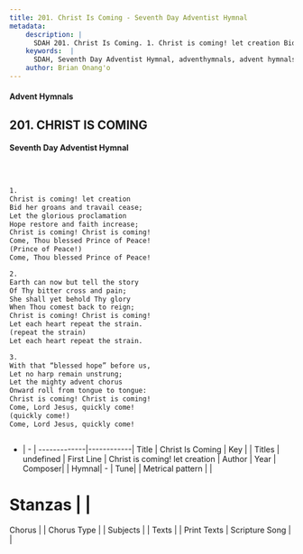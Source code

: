 ```yaml
---
title: 201. Christ Is Coming - Seventh Day Adventist Hymnal
metadata:
    description: |
      SDAH 201. Christ Is Coming. 1. Christ is coming! let creation Bid her groans and travail cease; Let the glorious proclamation Hope restore and faith increase; Christ is coming! Christ is coming! Come, Thou blessed Prince of Peace! (Prince of Peace!) Come, Thou blessed Prince of Peace!
    keywords:  |
      SDAH, Seventh Day Adventist Hymnal, adventhymnals, advent hymnals, Christ Is Coming, Christ is coming! let creation 
    author: Brian Onang'o
---
```


#### Advent Hymnals
## 201. CHRIST IS COMING
#### Seventh Day Adventist Hymnal

```txt



1.
Christ is coming! let creation
Bid her groans and travail cease;
Let the glorious proclamation
Hope restore and faith increase;
Christ is coming! Christ is coming!
Come, Thou blessed Prince of Peace!
(Prince of Peace!)
Come, Thou blessed Prince of Peace!

2.
Earth can now but tell the story
Of Thy bitter cross and pain;
She shall yet behold Thy glory
When Thou comest back to reign;
Christ is coming! Christ is coming!
Let each heart repeat the strain.
(repeat the strain)
Let each heart repeat the strain.

3.
With that “blessed hope” before us,
Let no harp remain unstrung;
Let the mighty advent chorus
Onward roll from tongue to tongue:
Christ is coming! Christ is coming!
Come, Lord Jesus, quickly come!
(quickly come!)
Come, Lord Jesus, quickly come!



```

- |   -  |
-------------|------------|
Title | Christ Is Coming |
Key |  |
Titles | undefined |
First Line | Christ is coming! let creation |
Author | 
Year | 
Composer|  |
Hymnal|  - |
Tune|  |
Metrical pattern | |
# Stanzas |  |
Chorus |  |
Chorus Type |  |
Subjects |  |
Texts |  |
Print Texts | 
Scripture Song |  |
  
